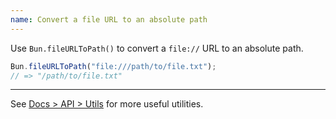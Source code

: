 ```yaml
---
name: Convert a file URL to an absolute path
---
```


Use `Bun.fileURLToPath()` to convert a `file://` URL to an absolute path.

```ts
Bun.fileURLToPath("file:///path/to/file.txt");
// => "/path/to/file.txt"
```

---

See [Docs > API > Utils](/docs/api/utils) for more useful utilities.
